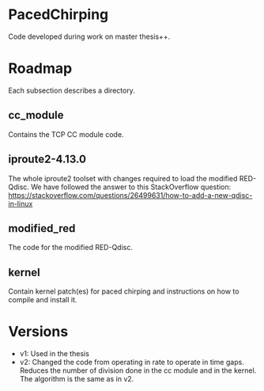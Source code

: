 # PacedChirping
Code developed during work on master thesis++.

# Roadmap
Each subsection describes a directory.

## cc_module
Contains the TCP CC module code.

## iproute2-4.13.0
The whole iproute2 toolset with changes required to load the modified RED-Qdisc.
We have followed the answer to this StackOverflow question: https://stackoverflow.com/questions/26499631/how-to-add-a-new-qdisc-in-linux

## modified_red
The code for the modified RED-Qdisc.

## kernel
Contain kernel patch(es) for paced chirping and instructions on how to
compile and install it.

# Versions
- v1: Used in the thesis
- v2: Changed the code from operating in rate to operate in time gaps. Reduces the number of division done in the cc module and in the kernel. The algorithm is the same as in v2.
